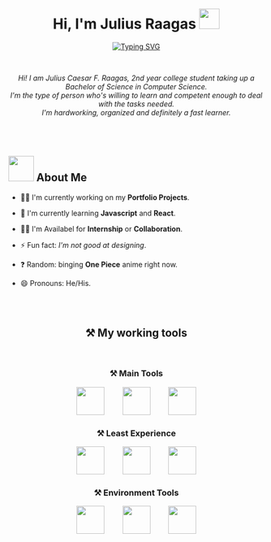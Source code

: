 <h1 align="center">Hi, I'm Julius Raagas <img src="https://media.giphy.com/media/hvRJCLFzcasrR4ia7z/giphy.gif" width="40"></h1>
<p align="center">
    <a href="https://git.io/typing-svg"><img src="https://readme-typing-svg.herokuapp.com?size=24&duration=4000&pause=500&color=20C7F7&background=4CFF7400&center=true&vCenter=true&lines=Computer+Science+Student;Front-End+Developer" alt="Typing SVG" /></a>
</p>

<br>

<p align="center">
    <i>Hi! I am Julius Caesar F. Raagas, 2nd year college student taking up a Bachelor of Science in Computer Science.<br>
    I'm the type of person who's willing to learn and competent enough to deal with the tasks needed.<br> 
    I'm hardworking, organized and definitely a fast learner.
    </i>
</p>

<br>
<br>

<h2><img src="https://github.com/Jlscsr/Illustrations/blob/main/About-me.gif" width="50"> About Me</h2>

- 👩‍💻 I'm currently working on my <strong color="blue">Portfolio Projects</strong>.

- 🧠 I'm currently learning <strong>Javascript</strong> and <strong>React</strong>.

- 👯‍♀️ I'm Availabel for <Strong>Internship</strong> or <strong>Collaboration</strong>.

- ⚡️ Fun fact: <i>I'm not good at designing</i>.

- ❓ Random: binging <strong>One Piece</strong> anime right now.

- 😄 Pronouns: He/His.

<br>
<br>

<h2 align="center">⚒️ My working tools</h2>
<br>
<h3 align="center">⚒️ Main Tools</h3>
<p align="center"><img src="https://github.com/Jlscsr/Illustrations/blob/main/html.png" width="55">&nbsp;&nbsp;&nbsp;&nbsp;&nbsp;&nbsp;&nbsp;&nbsp;&nbsp;<img src="https://github.com/Jlscsr/Illustrations/blob/main/css-3.png" width="55">&nbsp;&nbsp;&nbsp;&nbsp;&nbsp;&nbsp;&nbsp;&nbsp;&nbsp;<img src="https://github.com/Jlscsr/Illustrations/blob/main/js.png" width="55"></p>
<h3 align="center">⚒️ Least Experience</h3>
<p align="center"><img src="https://github.com/Jlscsr/Illustrations/blob/main/python.png" width="55">&nbsp;&nbsp;&nbsp;&nbsp;&nbsp;&nbsp;&nbsp;&nbsp;&nbsp;<img src="https://github.com/Jlscsr/Illustrations/blob/main/java.png" width="55">&nbsp;&nbsp;&nbsp;&nbsp;&nbsp;&nbsp;&nbsp;&nbsp;&nbsp;<img src="https://github.com/Jlscsr/Illustrations/blob/main/c-.png" width="55"></p>

<h3 align="center">⚒️ Environment Tools</h3>
<p align="center"><img src="https://github.com/Jlscsr/Illustrations/blob/main/vsCode.png" width="55">&nbsp;&nbsp;&nbsp;&nbsp;&nbsp;&nbsp;&nbsp;&nbsp;&nbsp;<img src="https://github.com/Jlscsr/Illustrations/blob/main/eclipseIDE.png" width="55">&nbsp;&nbsp;&nbsp;&nbsp;&nbsp;&nbsp;&nbsp;&nbsp;&nbsp;<img src="https://github.com/Jlscsr/Illustrations/blob/main/figma.png" width="55"></p>

<br>
<br>

